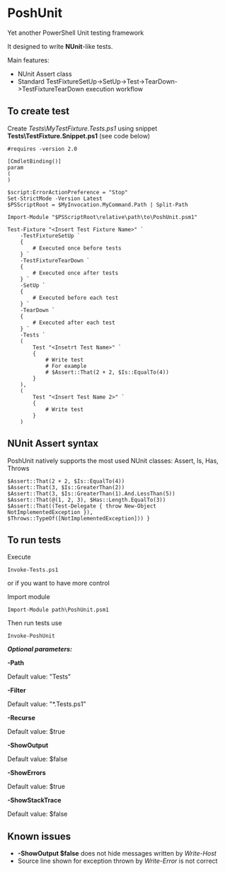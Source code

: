 # PoshUnit #

Yet another PowerShell Unit testing framework

It designed to write **NUnit**-like tests.

Main features:

* NUnit Assert class
* Standard TestFixtureSetUp->SetUp->Test->TearDown->TestFixtureTearDown execution workflow

## To create test ##

Create *Tests\MyTestFixture.Tests.ps1* using snippet **Tests\TestFixture.Snippet.ps1** (see code below)

	#requires -version 2.0
	
	[CmdletBinding()]
	param
	(
	)
	
	$script:ErrorActionPreference = "Stop"
	Set-StrictMode -Version Latest
	$PSScriptRoot = $MyInvocation.MyCommand.Path | Split-Path
	
	Import-Module "$PSScriptRoot\relative\path\to\PoshUnit.psm1"
	
	Test-Fixture "<Insert Test Fixture Name>" `
	    -TestFixtureSetUp `
	    {
	        # Executed once before tests
	    } `
	    -TestFixtureTearDown `
	    {
	        # Executed once after tests
	    } `
	    -SetUp `
	    {
	        # Executed before each test
	    } `
	    -TearDown `
	    {
	        # Executed after each test
	    } `
	    -Tests `
	    (
	        Test "<Insetrt Test Name>" `
	        {
	            # Write test
	            # For example
	            # $Assert::That(2 + 2, $Is::EqualTo(4))
	        }
	    ),
	    (
	        Test "<Insert Test Name 2>" `
	        {
	            # Write test
	        }
	    )

## NUnit Assert syntax ##

PoshUnit natively supports the most used NUnit classes: Assert, Is, Has, Throws

    $Assert::That(2 + 2, $Is::EqualTo(4))
    $Assert::That(3, $Is::GreaterThan(2))
    $Assert::That(3, $Is::GreaterThan(1).And.LessThan(5))
    $Assert::That(@(1, 2, 3), $Has::Length.EqualTo(3))
    $Assert::That((Test-Delegate { throw New-Object NotImplementedException }), $Throws::TypeOf([NotImplementedException])) }

## To run tests ##

Execute

    Invoke-Tests.ps1


or if you want to have more control

Import module
    
	Import-Module path\PoshUnit.psm1

Then run tests use
    
    Invoke-PoshUnit

***Optional parameters:***

**-Path**

Default value: "Tests"
    
**-Filter**

Default value: "*.Tests.ps1"

**-Recurse**

Default value: $true

**-ShowOutput**

Default value: $false

**-ShowErrors**

Default value: $true

**-ShowStackTrace**

Default value: $false


## Known issues ##

* **-ShowOutput $false** does not hide messages written by *Write-Host*
* Source line shown for exception thrown by *Write-Error* is not correct
